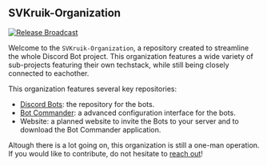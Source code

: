 ## SVKruik-Organization

[![Release Broadcast](https://github.com/SVKruik-Organization/Discord-Bots/actions/workflows/broadcast.yml/badge.svg?branch=main&event=release)](https://github.com/SVKruik-Organization/Discord-Bots/actions/workflows/broadcast.yml)

Welcome to the `SVKruik-Organization`, a repository created to streamline the whole Discord Bot project. This organization features a wide variety of sub-projects featuring their own techstack, while still being closely connected to eachother.

This organization features several key repositories:
- [Discord Bots](https://github.com/SVKruik-Organization/Discord-Bots): the repository for the bots.
- [Bot Commander](https://github.com/SVKruik-Organization/Bot-Commander): a advanced configuration interface for the bots.
- Website: a planned website to invite the Bots to your server and to download the Bot Commander application.

Altough there is a lot going on, this organization is still a one-man operation. If you would like to contribute, do not hesitate to [reach out](mailto:sv.kruik@gmail.com?subject=SVKruik%20Organization%20Contributing&body=Please%20specify%20in%20what%20part%20of%20the%20infrastructure%20you%20would%20like%20to%20contribute.%0A%0AOr%20just%20ask%20for%20my%20other%20modes%20of%20communication%2C%20and%20we%20can%20link!)!
